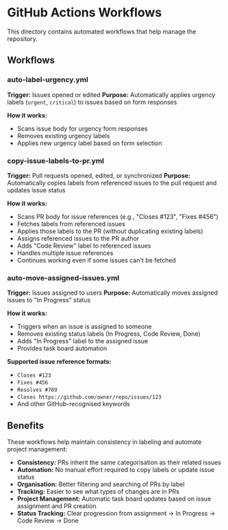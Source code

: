 # GitHub Actions Workflows

This directory contains automated workflows that help manage the repository.

## Workflows

### auto-label-urgency.yml
**Trigger:** Issues opened or edited
**Purpose:** Automatically applies urgency labels (`urgent`, `critical`) to issues based on form responses

**How it works:**
- Scans issue body for urgency form responses
- Removes existing urgency labels
- Applies new urgency label based on form selection

### copy-issue-labels-to-pr.yml
**Trigger:** Pull requests opened, edited, or synchronized
**Purpose:** Automatically copies labels from referenced issues to the pull request and updates issue status

**How it works:**
- Scans PR body for issue references (e.g., "Closes #123", "Fixes #456")
- Fetches labels from referenced issues
- Applies those labels to the PR (without duplicating existing labels)
- Assigns referenced issues to the PR author
- Adds "Code Review" label to referenced issues
- Handles multiple issue references
- Continues working even if some issues can't be fetched

### auto-move-assigned-issues.yml
**Trigger:** Issues assigned to users
**Purpose:** Automatically moves assigned issues to "In Progress" status

**How it works:**
- Triggers when an issue is assigned to someone
- Removes existing status labels (In Progress, Code Review, Done)
- Adds "In Progress" label to the assigned issue
- Provides task board automation

**Supported issue reference formats:**
- `Closes #123`
- `Fixes #456`
- `Resolves #789`
- `Closes https://github.com/owner/repo/issues/123`
- And other GitHub-recognised keywords

## Benefits

These workflows help maintain consistency in labeling and automate project management:
- **Consistency:** PRs inherit the same categorisation as their related issues
- **Automation:** No manual effort required to copy labels or update issue status
- **Organisation:** Better filtering and searching of PRs by label
- **Tracking:** Easier to see what types of changes are in PRs
- **Project Management:** Automatic task board updates based on issue assignment and PR creation
- **Status Tracking:** Clear progression from assignment → In Progress → Code Review → Done